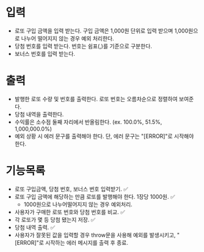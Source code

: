 # 입력
- 로또 구입 금액을 입력 받는다. 구입 금액은 1,000원 단위로 입력 받으며 1,000원으로 나누어 떨어지지 않는 경우 예외 처리한다.
- 당첨 번호를 입력 받는다. 번호는 쉼표(,)를 기준으로 구분한다.
- 보너스 번호를 입력 받는다.

# 출력
- 발행한 로또 수량 및 번호를 출력한다. 로또 번호는 오름차순으로 정렬하여 보여준다.
- 당첨 내역을 출력한다.
- 수익률은 소수점 둘째 자리에서 반올림한다. (ex. 100.0%, 51.5%, 1,000,000.0%)
- 예외 상황 시 에러 문구를 출력해야 한다. 단, 에러 문구는 "[ERROR]"로 시작해야 한다.

# 기능목록
- 로또 구입금액, 당첨 번호, 보너스 번호 입력받기. :white_check_mark:
- 로또 구입 금액에 해당하는 만큼 로또를 발행해야 한다. 1장당 1000원. :white_check_mark:
    - 1000원으로 나누어떨어지지 않는 경우 예외처리.
- 사용자가 구매한 로또 번호와 당첨 번호를 비교. :white_check_mark:
- 각 로또가 몇 등 당첨 됐는지 저장. :white_check_mark:
- 당첨 내역 출력. :white_check_mark:
- 사용자가 잘못된 값을 입력할 경우 throw문을 사용해 예외를 발생시키고, "[ERROR]"로 시작하는 에러 메시지를 출력 후 종료.

